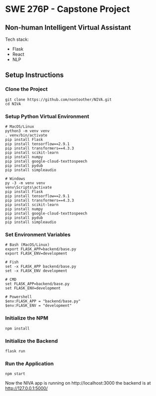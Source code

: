 # SWE 276P - Capstone Project
## Non-human Intelligent Virtual Assistant

Tech stack: 
- Flask
- React
- NLP

## Setup Instructions

### Clone the Project

```shell
git clone https://github.com/nontoother/NIVA.git
cd NIVA
```

### Setup Python Virtual Environment

```shell
# MacOS/Linux
python3 -m venv venv
. venv/bin/activate
pip install Flask
pip install tensorflow==2.9.1
pip install transformers==4.3.3
pip install scikit-learn
pip install numpy
pip install google-cloud-texttospeech
pip install pydub
pip install simpleaudio

# Windows
py -3 -m venv venv
venv\Scripts\activate
pip install Flask
pip install tensorflow==2.9.1
pip install transformers==4.3.3
pip install scikit-learn
pip install numpy
pip install google-cloud-texttospeech
pip install pydub
pip install simpleaudio
```

### Set Environment Variables

```shell
# Bash (MacOS/Linux)
export FLASK_APP=backend/base.py
export FLASK_ENV=development

# Fish
set -x FLASK_APP backend/base.py
set -x FLASK_ENV development

# CMD
set FLASK_APP=backend/base.py
set FLASK_ENV=development

# Powershell
$env:FLASK_APP = "backend/base.py"
$env:FLASK_ENV = "development"
```
### Initialize the NPM
```
npm install
```

### Initialize the Backend

```
flask run
```

### Run the Application

```
npm start
```

Now the NIVA app is running on http://localhost:3000
the backend is at http://127.0.0.1:5000/
